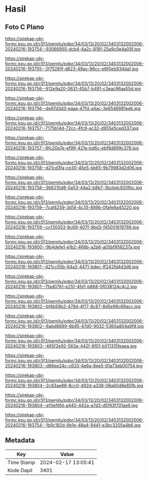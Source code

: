 # Hasil

## Foto C Plano

https://sirekap-obj-formc.kpu.go.id/c5f3/pemilu/pdpr/34/03/13/20/02/3403132002006-20240216-193754--93066955-dcb4-4a2c-816f-25a9c0e4a05f.jpg

https://sirekap-obj-formc.kpu.go.id/c5f3/pemilu/pdpr/34/03/13/20/02/3403132002006-20240216-193755--2f75281f-d623-49ac-96cc-e6f0eb934da1.jpg

https://sirekap-obj-formc.kpu.go.id/c5f3/pemilu/pdpr/34/03/13/20/02/3403132002006-20240216-193756--912e9a20-0631-45b7-b491-c3eac96aa55d.jpg

https://sirekap-obj-formc.kpu.go.id/c5f3/pemilu/pdpr/34/03/13/20/02/3403132002006-20240216-193756--de97d3d3-eaaa-47fd-a4ac-3e6546881eeb.jpg

https://sirekap-obj-formc.kpu.go.id/c5f3/pemilu/pdpr/34/03/13/20/02/3403132002006-20240216-193757--7175b14d-72cc-4fc9-ac32-d955e5ced337.jpg

https://sirekap-obj-formc.kpu.go.id/c5f3/pemilu/pdpr/34/03/13/20/02/3403132002006-20240216-193757--8fc20a7e-ef99-421e-bd6c-ebf9d899c376.jpg

https://sirekap-obj-formc.kpu.go.id/c5f3/pemilu/pdpr/34/03/13/20/02/3403132002006-20240216-193758--d21cd3fa-ce30-45e5-bb65-9b79983d2d06.jpg

https://sirekap-obj-formc.kpu.go.id/c5f3/pemilu/pdpr/34/03/13/20/02/3403132002006-20240216-193758--366210d8-0a53-44a2-b8b7-3bcbdc920fbc.jpg

https://sirekap-obj-formc.kpu.go.id/c5f3/pemilu/pdpr/34/03/13/20/02/3403132002006-20240216-193759--7caf4259-3d14-4c35-889b-0fafe9a45220.jpg

https://sirekap-obj-formc.kpu.go.id/c5f3/pemilu/pdpr/34/03/13/20/02/3403132002006-20240216-193759--ccf30353-8c69-407f-9bd3-f45001619769.jpg

https://sirekap-obj-formc.kpu.go.id/c5f3/pemilu/pdpr/34/03/13/20/02/3403132002006-20240216-193800--9b4defe1-e1b2-466b-a2b6-a05bf858237a.jpg

https://sirekap-obj-formc.kpu.go.id/c5f3/pemilu/pdpr/34/03/13/20/02/3403132002006-20240216-193801--421cc55b-64a3-4471-bdec-ff242fd4d3d6.jpg

https://sirekap-obj-formc.kpu.go.id/c5f3/pemilu/pdpr/34/03/13/20/02/3403132002006-20240216-193801--7fad0781-e210-4fd1-b868-0f038124c4c2.jpg

https://sirekap-obj-formc.kpu.go.id/c5f3/pemilu/pdpr/34/03/13/20/02/3403132002006-20240216-193802--bf4b59b2-478d-4f17-8c87-8d5e98c68acc.jpg

https://sirekap-obj-formc.kpu.go.id/c5f3/pemilu/pdpr/34/03/13/20/02/3403132002006-20240216-193802--6abd8899-6b95-47d0-9032-5360a804a9f8.jpg

https://sirekap-obj-formc.kpu.go.id/c5f3/pemilu/pdpr/34/03/13/20/02/3403132002006-20240216-193803--465f2e92-563a-442f-9f01-b511315feaea.jpg

https://sirekap-obj-formc.kpu.go.id/c5f3/pemilu/pdpr/34/03/13/20/02/3403132002006-20240216-193803--d86ee24c-c633-4e6a-8ee5-81a73eb00754.jpg

https://sirekap-obj-formc.kpu.go.id/c5f3/pemilu/pdpr/34/03/13/20/02/3403132002006-20240216-193804--2c83ae88-8cc0-492d-a338-08a60d8e85fb.jpg

https://sirekap-obj-formc.kpu.go.id/c5f3/pemilu/pdpr/34/03/13/20/02/3403132002006-20240216-193804--ef0ef6fd-a440-442a-a7d3-d5f93f701ae9.jpg

https://sirekap-obj-formc.kpu.go.id/c5f3/pemilu/pdpr/34/03/13/20/02/3403132002006-20240216-193754--1b9c182d-9b1e-48a4-9441-e3bc3205a4b6.jpg


## Metadata

| Key        | Value               |
| ---------- | ------------------- |
| Time Stamp | 2024-02-17 13:05:41 |
| Kode Dapil | 3401                |




